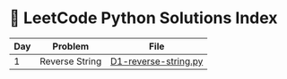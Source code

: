 # 📘 LeetCode Python Solutions Index

| Day | Problem | File |
|-----|---------|------|
| 1 | Reverse String | [D1-reverse-string.py](./D1-reverse-string.py) |
